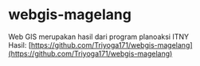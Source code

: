 # webgis-magelang
Web GIS merupakan hasil dari program planoaksi ITNY  
Hasil: [https://github.com/Triyoga171/webgis-magelang](https://github.com/Triyoga171/webgis-magelang)